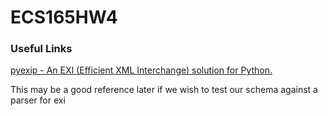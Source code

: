 # ECS165HW4

### Useful Links
[pyexip - An EXI (Efficient XML Interchange) solution for Python.](https://github.com/salarshad/pyexip)

This may be a good reference later if we wish to test our schema against a parser for exi